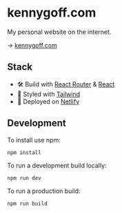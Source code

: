 # kennygoff.com

My personal website on the internet.

&rarr; [kennygoff.com](https://kennygoff.com)

## Stack

- 🛠️ Build with [React Router](https://reactrouter.com) & [React](https://react.dev/)
- 💅 Styled with [Tailwind](https://tailwindcss.com/)
- 🚀 Deployed on [Netlify](https://www.netlify.com/)

## Development

To install use npm:

```
npm install
```

To run a development build locally:

```
npm run dev
```

To run a production build:

```
npm run build
```
